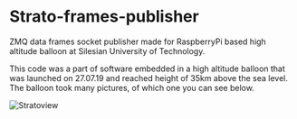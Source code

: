 # Strato-frames-publisher
ZMQ data frames socket publisher made for RaspberryPi based high altitude balloon at Silesian University of Technology.

This code was a part of software embedded in a high altitude balloon that was launched on 27.07.19 and reached height of 35km above the sea level.
The balloon took many pictures, of which one you can see below.

![Stratoview](https://u.cubeupload.com/maciejzj/HighaltitudeballoonS.jpeg)
